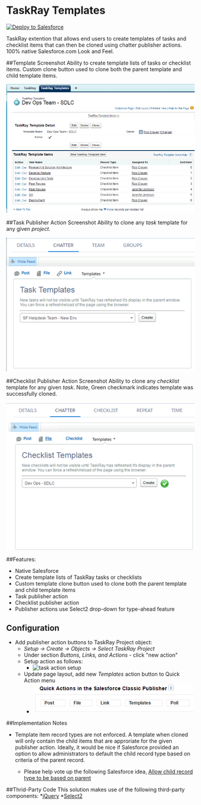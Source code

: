 TaskRay Templates
====================================
 
<a href="https://githubsfdeploy.herokuapp.com?owner=rob-craven&repo=taskray-templates">
  <img alt="Deploy to Salesforce"
       src="https://raw.githubusercontent.com/afawcett/githubsfdeploy/master/src/main/webapp/resources/img/deploy.png">
</a>

TaskRay extention that allows end users to create templates of tasks and checklist items that can then be cloned using chatter publisher actions.  100% native Salesforce.com Look and Feel. 

##Template Screenshot
Ability to create template lists of tasks or checklist items.  Custom clone button used to clone both the parent template and child template items.

<img alt="Template Screenshot" src="https://raw.githubusercontent.com/rob-craven/taskray-templates/master/resources/img/taskray_template_checklist.png">

##Task Publisher Action Screenshot
Ability to clone any *task* template for any given *project*. 

<img alt="Task Publisher Action" src="https://raw.githubusercontent.com/rob-craven/taskray-templates/master/resources/img/task_publisher_action.png">

##Checklist Publisher Action Screenshot
Ability to clone any *checklist* template for any given *task*.  Note, Green checkmark indicates template was successfully cloned.

<img alt="Checklist Publisher Action" src="https://raw.githubusercontent.com/rob-craven/taskray-templates/master/resources/img/checklist_publisher_action.png">

##Features:
* Native Salesforce
* Create template lists of TaskRay tasks or checklists
* Custom template clone button used to clone both the parent template and child template items
* Task publisher action
* Checklist publisher action
* Publisher actions use Select2 drop-down for type-ahead feature

## Configuration
* Add publisher action buttons to TaskRay Project object:
  * *Setup -> Create -> Objects -> Select TaskRay Project*
  * Under section *Buttons, Links, and Actions* - click "new action"
  * Setup action as follows:
    * <img alt="task action setup" src="https://raw.githubusercontent.com/rob-craven/taskray-templates/master/resources/img/add_task_action.png">
  * Update page layout, add new *Templates* action button to Quick Action menu
    * <img alt="quick action config" src="https://raw.githubusercontent.com/rob-craven/taskray-templates/master/resources/img/page_layout_quick_actions_config.png">

##Implementation Notes
* Template item record types are not enforced.  A template when cloned will only contain the child items that are approriate for the given publisher action.  Ideally, it would be nice if Salesforce provided an option to allow administrators to default the child record type based on criteria of the parent record.

  * Please help vote up the following Salesforce idea, [Allow child record type to be based on parent](https://success.salesforce.com/ideaView?id=0873A000000CNNqQAO")

##Thrid-Party Code
This solution makes use of the following third-party components:
*[jQuery](https://jquery.com/)
*[Select2](https://select2.github.io/)
